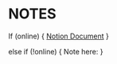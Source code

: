 # NOTES

If (online) { [Notion Document](https://www.notion.so/nibru/TypeDo-4734493f3eaf4e6bb5f9aa0dd547230c) }

else if (!online) { Note here: }
